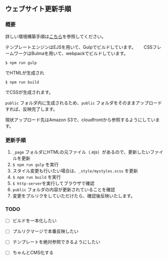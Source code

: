 ## ウェブサイト更新手順  
### 概要  
詳しい環境構築手順は[こちら](ContributorGuide.md)を参照してください。　　

テンプレートエンジンはEJSを用いて、Gulpでビルドしています。　　
CSSフレームワークはBulmaを用いて、webpackでビルドしています。　　

`$ npm run gulp`  

でHTMLが生成され  

`$ npm run build`  

でCSSが生成されます。  

`public` フォルダ内に生成されるため、`public` フォルダをそのままアップロードすれば、反映完了します。  

現状アップロード先はAmazon S3で、cloudfrontから参照するようにしています。

### 更新手順

1. `_page` フォルダにHTMLの元ファイル（.ejs）があるので、更新したいファイルを更新
1. `$ npm run gulp` を実行
1. スタイル変更も行いたい場合は、`_style/mystyles.scss` を更新
1. `$ npm run build` を実行
1. `$ http-server`を実行してブラウザで確認
1. `public` フォルダの内容が更新されていることを確認
1. 変更をプルリクをしていただけたら、確認後反映いたします。

### TODO

- [ ] ビルドを一本化したい
- [ ] プルリクマージで本番反映したい
- [ ] テンプレートを絶対参照できるようにしたい
- [ ] ちゃんとCMS化する

